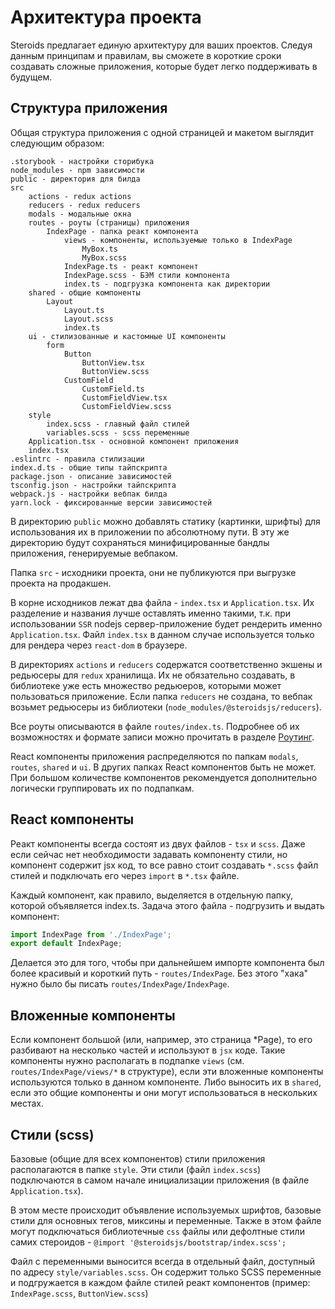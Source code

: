 # Архитектура проекта

Steroids предлагает единую архитектуру для ваших проектов. Следуя данным принципам и правилам, вы сможете в короткие
сроки создавать сложные приложения, которые будет легко поддерживать в будущем.

## Структура приложения

Общая структура приложения с одной страницей и макетом выглядит следующим образом:

```
.storybook - настройки сторибука
node_modules - npm зависимости
public - директория для билда
src
    actions - redux actions
    reducers - redux reducers
    modals - модальные окна
    routes - роуты (страницы) приложения
        IndexPage - папка реакт компонента
            views - компоненты, используемые только в IndexPage
                MyBox.ts
                MyBox.scss
            IndexPage.ts - реакт компонент
            IndexPage.scss - БЭМ стили компонента
            index.ts - подгрузка компонента как директории
    shared - общие компоненты
        Layout
            Layout.ts
            Layout.scss
            index.ts
    ui - стилизованные и кастомные UI компоненты
        form
            Button
                ButtonView.tsx
                ButtonView.scss
            CustomField
                CustomField.ts
                CustomFieldView.tsx
                CustomFieldView.scss
    style
        index.scss - главный файл стилей
        variables.scss - scss переменные
    Application.tsx - основной компонент приложения
    index.tsx
.eslintrc - правила стилизации
index.d.ts - общие типы тайпскрипта
package.json - описание зависимостей
tsconfig.json - настройки тайпскрипта
webpack.js - настройки вебпак билда
yarn.lock - фиксированные версии зависимостей
```

В директорию `public` можно добавлять статику (картинки, шрифты) для использования их в приложении по абсолютному пути.
В эту же директорию будут сохраняться минифицированные бандлы приложения, генерируемые вебпаком.

Папка `src` - исходники проекта, они не публикуются при выгрузке проекта на продакшен.

В корне исходников лежат два файла - `index.tsx` и `Application.tsx`. Их разделение и названия лучше оставлять именно
такими, т.к. при использовании `SSR` nodejs сервер-приложение будет рендерить именно `Application.tsx`. Файл `index.tsx`
в данном случае используется только для рендера через `react-dom` в браузере.

В директориях `actions` и `reducers` содержатся соответственно экшены и редьюсеры для `redux` хранилища. Их не обязательно
создавать, в библиотеке уже есть множество редьюеров, которыми может пользоваться приложение. Если папка `reducers` не
создана, то вебпак возьмет редьюсеры из библиотеки (`node_modules/@steroidsjs/reducers`).

Все роуты описываются в файле `routes/index.ts`. Подробнее об их возможностях и формате записи можно прочитать
в разделе [Роутинг](routes.md).

React компоненты приложения распределяются по папкам `modals`, `routes`, `shared` и `ui`. В других папках React
компонентов быть не может. При большом количестве компонентов рекомендуется дополнительно логически группировать их по подпапкам.


## React компоненты

Реакт компоненты всегда состоят из двух файлов - `tsx` и `scss`. Даже если сейчас нет необходимости задавать компоненту стили,
но компонент содержит jsx код, то все равно стоит создавать `*.scss` файл стилей и подключать его через `import` в `*.tsx` файле.

Каждый компонент, как правило, выделяется в отдельную папку, которой объявляется index.ts. Задача этого файла - подгрузить
и выдать компонент:

```ts
import IndexPage from './IndexPage';
export default IndexPage;
```

Делается это для того, чтобы при дальнейшем импорте компонента был более красивый и короткий путь - `routes/IndexPage`.
Без этого "хака" нужно было бы писать `routes/IndexPage/IndexPage`.


## Вложенные компоненты

Если компонент большой (или, например, это страница *Page), то его разбивают на несколько частей и используют в `jsx` коде.
Такие компоненты нужно располагать в подпапке `views` (см. `routes/IndexPage/views/*` в структуре), если эти вложенные
компоненты используются только в данном компоненте. Либо выносить их в `shared`, если это общие компоненты и они
могут использоваться в нескольких местах.


## Стили (scss)

Базовые (общие для всех компонентов) стили приложения располагаются в папке `style`. Эти стили (файл `index.scss`)
подключаются в самом начале инициализации приложения (в файле `Application.tsx`).

В этом месте происходит объявление используемых шрифтов, базовые стили для основных тегов, миксины и переменные. Также
в этом файле могут подключаться библиотечные `css` файлы или дефолтные стили самих стероидов - `@import '@steroidsjs/bootstrap/index.scss';`

Файл с переменными выносится всегда в отдельный файл, доступный по адресу `style/variables.scss`. Он содержит только SCSS
переменные и подгружается в каждом файле стилей реакт компонентов (пример: `IndexPage.scss`, `ButtonView.scss`)
